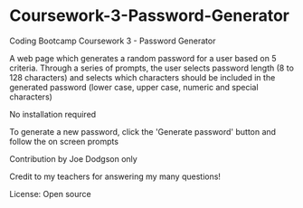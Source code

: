 # Coursework-3-Password-Generator
Coding Bootcamp Coursework 3 - Password Generator

A web page which generates a random password for a user based on 5 criteria. Through a series of prompts, the user selects password length (8 to 128 characters) and selects which characters should be included in the generated password (lower case, upper case, numeric and special characters)

No installation required

To generate a new password, click the 'Generate password' button and follow the on screen prompts

Contribution by Joe Dodgson only

Credit to my teachers for answering my many questions!

License: Open source